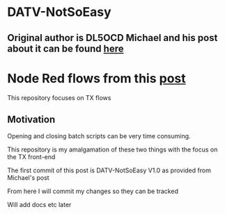 # DATV-NotSoEasy
## Original author is DL5OCD Michael and his post about it can be found [here](https://groups.io/g/plutodvb/message/257)

# Node Red flows from this [post](https://www.pg540.org/wiki/index.php/RFE_for_PlutoDVB2)
This repository focuses on TX flows

## Motivation
Opening and closing batch scripts can be very time consuming.

This repository is my amalgamation of these two things with the focus on the TX front-end

The first commit of this post is ​DATV-NotSoEasy V1.0 as provided from Michael's post

From here I will commit my changes so they can be tracked

Will add docs etc later
